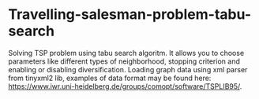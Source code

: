 # Travelling-salesman-problem-tabu-search
Solving TSP problem using tabu search algoritm.
It allows you to choose parameters like different types of neighborhood, stopping criterion and enabling or disabling diversification.
Loading graph data using xml parser from tinyxml2 lib, examples of data format may be found here: https://www.iwr.uni-heidelberg.de/groups/comopt/software/TSPLIB95/.
